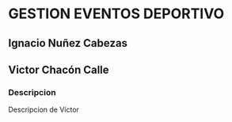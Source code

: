 # GESTION EVENTOS DEPORTIVO

## Ignacio Nuñez Cabezas
## Victor Chacón Calle

### **Descripcion**
Descripcion de Víctor
